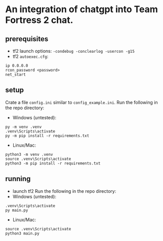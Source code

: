 # An integration of chatgpt into Team Fortress 2 chat.

## prerequisites
* tf2 launch options: `-condebug -conclearlog -usercon -g15`
* tf2 `autoexec.cfg`:
```
ip 0.0.0.0
rcon_password <password>
net_start
```

## setup
Crate a file `config.ini` similar to `config_example.ini`.
Run the following in the repo directory:
* Windows (untested):
```
py -m venv .venv
.venv\Scripts\activate
py -m pip install -r requirements.txt
```
* Linux/Mac:
```
python3 -m venv .venv
source .venv\Scripts\activate
python3 -m pip install -r requirements.txt
```

## running
* launch tf2
Run the following in the repo directory:
* Windows (untested):
```
.venv\Scripts\activate
py main.py
```
* Linux/Mac:
```
source .venv\Scripts\activate
python3 main.py
```
